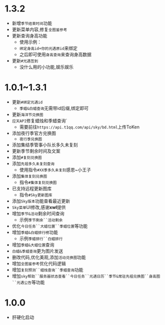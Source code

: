 # 1.3.2
* 新增`季节结束时间`功能
* 更新菜单内容,修复`全图鉴参考`
* 更新查询身高功能
  * 使用示例：
  * `绑定身高id+你的光遇原id`来绑定
  * 之后即可使用`身高查询`来查询身高数据
* 更新`#光遇签到`
  * 没什么用的小功能,娱乐娱乐



# 1.0.1~1.3.1
* 更新`#绑定光遇id`
  * `季蜡&白蜡查询`无需带id后缀,绑定即可
* 更新`海洋节兑换图`
* `应天API`修复蜡烛和季蜡查询`
  * 需要前往`https://api.t1qq.com/api/sky/bd.html`上传ToKen
* 添加夜行季官方兑换图
  * `夜行季兑换图`
* 添加集结季管事小队长多久未复刻
* 更新季节剩余时间及文案
* 添加`#复刻兑换图`
* 添加`先祖多久未复刻查询`
  * 使用指令`#XX季多久未复刻`感恩~小王子
* 添加`集体复刻兑换图`
  * 指令`#集体复刻兑换图`
* 已支持远程更新图库
  * 指令`#Sky更新图库`
* 添加`Sky版本`功能查看最近更新
* `Sky菜单`UI修改,感谢**xwl**提供
* 增加`季节&活动`剩余时间查询
  * 示例`季节剩余``活动剩余`
* 优化`今日任务``大蜡位置``季蜡位置`等功能
* 增加`季蜡&白蜡排行榜`功能
  * 示例`季蜡排行``白蜡排行`
* 增加`季蜡&大蜡位置`查询
* `白蜡&季蜡查询`更为图片发送
* 删改代码,优化美观,添加`活动兑换图`功能
* 增加`全图鉴参考`优化代码逻辑
* 增加`复刻预测``蜡烛查询``季蜡查询`功能
* 增加`sky帮助``服务器状态查看``今日任务``光遇日历``季节&常驻先祖兑换图``身高图``光遇公告`等功能

# 1.0.0
* 肝硬化启动
